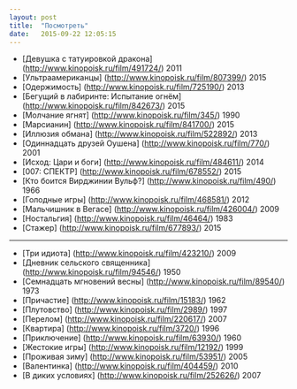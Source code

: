 ```yaml
---
layout: post
title:  "Посмотреть"
date:   2015-09-22 12:05:15
---
```


- [Девушка с татуировкой дракона] (http://www.kinopoisk.ru/film/491724/) 2011
- [Ультраамериканцы] (http://www.kinopoisk.ru/film/807399/) 2015
- [Одержимость] (http://www.kinopoisk.ru/film/725190/) 2013
- [Бегущий в лабиринте: Испытание огнём] (http://www.kinopoisk.ru/film/842673/) 2015
- [Молчание ягнят] (http://www.kinopoisk.ru/film/345/) 1990
- [Марсианин] (http://www.kinopoisk.ru/film/841700/) 2015
- [Иллюзия обмана] (http://www.kinopoisk.ru/film/522892/) 2013
- [Одиннадцать друзей Оушена] (http://www.kinopoisk.ru/film/770/) 2001
- [Исход: Цари и боги] (http://www.kinopoisk.ru/film/484611/) 2014
- [007: СПЕКТР] (http://www.kinopoisk.ru/film/678552/) 2015
- [Кто боится Вирджинии Вульф?] (http://www.kinopoisk.ru/film/490/) 1966
- [Голодные игры] (http://www.kinopoisk.ru/film/468581/) 2012
- [Мальчишник в Вегасе] (http://www.kinopoisk.ru/film/426004/) 2009
- [Ностальгия] (http://www.kinopoisk.ru/film/46464/) 1983
- [Стажер] (http://www.kinopoisk.ru/film/677893/) 2015

***

- [Три идиота] (http://www.kinopoisk.ru/film/423210/) 2009
- [Дневник сельского священника] (http://www.kinopoisk.ru/film/94546/) 1950
- [Семнадцать мгновений весны] (http://www.kinopoisk.ru/film/89540/) 1973
- [Причастие] (http://www.kinopoisk.ru/film/15183/) 1962
- [Плутовство] (http://www.kinopoisk.ru/film/2989/) 1997
- [Перелом] (http://www.kinopoisk.ru/film/220617/) 2007
- [Квартира] (http://www.kinopoisk.ru/film/3720/) 1996
- [Приключение] (http://www.kinopoisk.ru/film/63930/) 1960
- [Жестокие игры] (http://www.kinopoisk.ru/film/12192/) 1999
- [Проживая зиму] (http://www.kinopoisk.ru/film/53951/) 2005
- [Валентинка] (http://www.kinopoisk.ru/film/404459/) 2010
- [В диких условиях] (http://www.kinopoisk.ru/film/252626/) 2007

